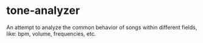# tone-analyzer
An attempt to analyze the common behavior of songs within different fields, like: bpm, volume, frequencies, etc. 

